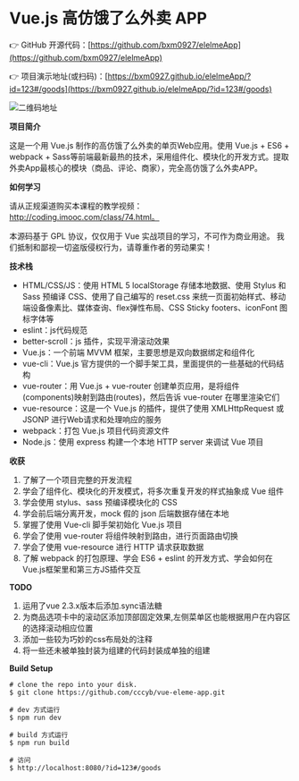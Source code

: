 
# Vue.js 高仿饿了么外卖 APP

👉 GitHub 开源代码：[https://github.com/bxm0927/elelmeApp](https://github.com/bxm0927/elelmeApp)

👉 项目演示地址(或扫码)：[https://bxm0927.github.io/elelmeApp/?id=123#/goods](https://bxm0927.github.io/elelmeApp/?id=123#/goods)

![二维码地址]()

**项目简介**

这是一个用 Vue.js 制作的高仿饿了么外卖的单页Web应用。使用 Vue.js + ES6 + webpack + Sass等前端最新最热的技术，采用组件化、模块化的开发方式。提取外卖App最核心的模块（商品、评论、商家），完全高仿饿了么外卖APP。

**如何学习**

请从正规渠道购买本课程的教学视频： http://coding.imooc.com/class/74.html。

本源码基于 GPL 协议，仅仅用于 Vue 实战项目的学习，不可作为商业用途。 我们抵制和鄙视一切盗版侵权行为，请尊重作者的劳动果实！

**技术栈**

- HTML/CSS/JS：使用 HTML 5 localStorage 存储本地数据、使用 Stylus 和 Sass 预编译 CSS、使用了自己编写的 reset.css 来统一页面初始样式、移动端设备像素比、媒体查询、flex弹性布局、CSS Sticky footers、iconFont 图标字体等
- eslint：js代码规范
- better-scroll：js 插件，实现平滑滚动效果
- Vue.js：一个前端 MVVM 框架，主要思想是双向数据绑定和组件化
- vue-cli：Vue.js 官方提供的一个脚手架工具，里面提供的一些基础的代码结构
- vue-router：用 Vue.js + vue-router 创建单页应用，是将组件(components)映射到路由(routes)，然后告诉 vue-router 在哪里渲染它们
- vue-resource：这是一个 Vue.js 的插件，提供了使用 XMLHttpRequest 或 JSONP 进行Web请求和处理响应的服务
- webpack：打包 Vue.js 项目代码资源文件
- Node.js：使用 express 构建一个本地 HTTP server 来调试 Vue 项目

**收获**

1. 了解了一个项目完整的开发流程
2. 学会了组件化、模块化的开发模式，将多次重复开发的样式抽象成 Vue 组件
3. 学会使用 stylus、sass 预编译模块化的 CSS
4. 学会前后端分离开发，mock 假的 json 后端数据存储在本地
5. 掌握了使用 Vue-cli 脚手架初始化 Vue.js 项目
6. 学会了使用 vue-router 将组件映射到路由，进行页面路由切换
7. 学会了使用 vue-resource 进行 HTTP 请求获取数据
8. 了解 webpack 的打包原理、学会 ES6 + eslint 的开发方式、学会如何在Vue.js框架里和第三方JS插件交互

**TODO**

1. 运用了vue 2.3.x版本后添加.sync语法糖
2. 为商品选项卡中的滚动区添加顶部固定效果,左侧菜单区也能根据用户在内容区的选择滚动相应位置
3. 添加一些较为巧妙的css布局处的注释
4. 将一些还未被单独封装为组建的代码封装成单独的组建

**Build Setup**

```
# clone the repo into your disk.
$ git clone https://github.com/cccyb/vue-eleme-app.git

# dev 方式运行
$ npm run dev

# build 方式运行
$ npm run build

# 访问
$ http://localhost:8080/?id=123#/goods
```
